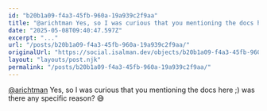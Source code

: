 ```yaml
---
id: "b20b1a09-f4a3-45fb-960a-19a939c2f9aa"
title: "@arichtman Yes, so I was curious that you mentioning the docs here ;) was there any specific reas..."
date: "2025-05-08T09:40:47.597Z"
excerpt: "..."
url: "/posts/b20b1a09-f4a3-45fb-960a-19a939c2f9aa/"
originalUrl: "https://social.isalman.dev/objects/b20b1a09-f4a3-45fb-960a-19a939c2f9aa"
layout: "layouts/post.njk"
permalink: "/posts/b20b1a09-f4a3-45fb-960a-19a939c2f9aa/"
---
```


<span><a href="https://eigenmagic.net/@arichtman">@<span>arichtman</span></a></span> Yes, so I was curious that you mentioning the docs here ;) was there any specific reason? 😅
